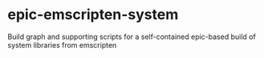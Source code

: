 # epic-emscripten-system
Build graph and supporting scripts for a self-contained epic-based build of system libraries from emscripten
